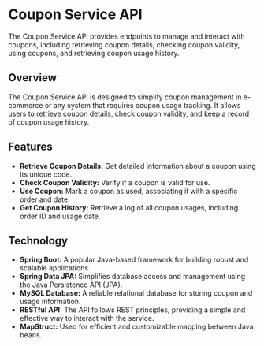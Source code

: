 # Coupon Service API

The Coupon Service API provides endpoints to manage and interact with coupons, including retrieving coupon details, checking coupon validity, using coupons, and retrieving coupon usage history.

## Overview

The Coupon Service API is designed to simplify coupon management in e-commerce or any system that requires coupon usage tracking. It allows users to retrieve coupon details, check coupon validity, and keep a record of coupon usage history.

## Features

- **Retrieve Coupon Details:** Get detailed information about a coupon using its unique code.
- **Check Coupon Validity:** Verify if a coupon is valid for use.
- **Use Coupon:** Mark a coupon as used, associating it with a specific order and date.
- **Get Coupon History:** Retrieve a log of all coupon usages, including order ID and usage date.

## Technology

- **Spring Boot:** A popular Java-based framework for building robust and scalable applications.
- **Spring Data JPA:** Simplifies database access and management using the Java Persistence API (JPA).
- **MySQL Database:** A reliable relational database for storing coupon and usage information.
- **RESTful API:** The API follows REST principles, providing a simple and effective way to interact with the service.
- **MapStruct:** Used for efficient and customizable mapping between Java beans.

